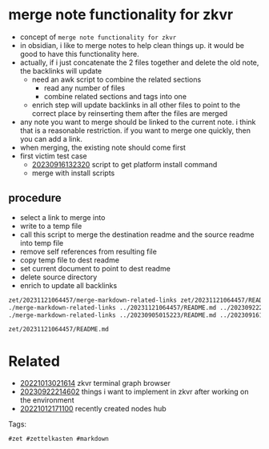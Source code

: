 # merge note functionality for zkvr

- concept of `merge note functionality for zkvr`
- in obsidian, i like to merge notes to help clean things up. it would be good to have this functionality here.
- actually, if i just concatenate the 2 files together and delete the old note, the backlinks will update
  - need an awk script to combine the related sections
    - read any number of files
    - combine related sections and tags into one
  - enrich step will update backlinks in all other files to point to the correct place by reinserting them after the files are merged
- any note you want to merge should be linked to the current note. i think that is a reasonable restriction. if you want to merge one quickly, then you can add a link.
- when merging, the existing note should come first
- first victim test case
  - [20230916132320](/zet/20230916132320/README.md) script to get platform install command
  - merge with install scripts

## procedure
- select a link to merge into
- write to a temp file
- call this script to merge the destination readme and the source readme into temp file
- remove self references from resulting file
- copy temp file to dest readme
- set current document to point to dest readme
- delete source directory
- enrich to update all backlinks

```bash
zet/20231121064457/merge-markdown-related-links zet/20231121064457/README.md zet/20230922214602/README.md
./merge-markdown-related-links ../20231121064457/README.md ../20230922214602/README.md
./merge-markdown-related-links ../20230905015223/README.md ../20230916132320/README.md | bat --language=md
```

` zet/20231121064457/README.md `

# Related

- [20221013021614](/zet/20221013021614/README.md) zkvr terminal graph browser
- [20230922214602](/zet/20230922214602/README.md) things i want to implement in zkvr after working on the environment
- [20221012171100](/zet/20221012171100/README.md) recently created nodes hub

Tags:

    #zet #zettelkasten #markdown
